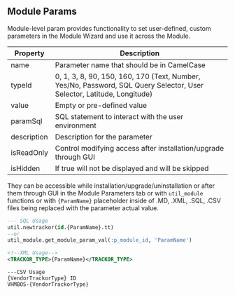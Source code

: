 ## Module Params
Module-level param provides functionality to set user-defined, custom parameters in the Module Wizard and use it across the Module.

| Property  | Description |
| ------------- | ------------- |
| name  | Parameter name that should be in CamelCase  |
| typeId  | 0, 1, 3, 8, 90, 150, 160, 170 (Text, Number, Yes/No, Password, SQL Query Selector, User Selector, Latitude, Longitude)  |
| value  | Empty or pre-defined value  |
| paramSql  | SQL statement to interact with the user environment  |
| description  | Description for the parameter |
| isReadOnly  | Control modifying access after installation/upgrade through GUI  |
| isHidden  | If true will not be displayed and will be skipped  |

They can be accessible while installation/upgrade/uninstallation or after them through GUI in the Module Parameters tab or with `util_module` functions or with `{ParamName}` placeholder inside of .MD, .XML, .SQL, .CSV files being replaced with the parameter actual value.

```sql
--- SQL Usage
util.newtrackor(id.{ParamName}.tt)
--or
util_module.get_module_param_val(:p_module_id, 'ParamName')
```

``````xml
<!--XML Usage-->
<TRACKOR_TYPE>{ParamName}</TRACKOR_TYPE> 
``````

```CSV
---CSV Usage
{VendorTrackorType} ID
VHMBOS-{VendorTrackorType}
```
